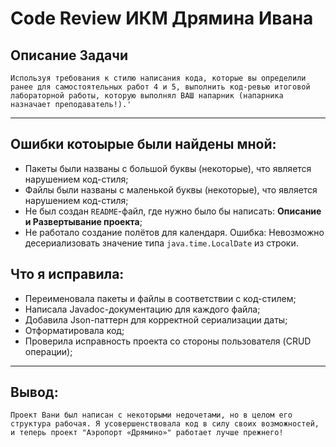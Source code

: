 # Code Review ИКМ Дрямина Ивана

## Описание Задачи

`Используя требования к стилю написания кода, которые вы определили ранее для самостоятельных работ 4 и 5, выполнить код-ревью итоговой лабораторной работы, которую выполнял ВАШ напарник (напарника назначает преподаватель!).'`

---

## Ошибки котоырые были найдены мной:
- Пакеты были названы с большой буквы (некоторые), что является нарушением код-стиля;
- Файлы были названы с маленькой буквы (некоторые), что является нарушением код-стиля;
- Не был создан `README`-файл, где нужно было бы написать: **Описание и Развертывание проекта**;
- Не работало создание полётов для календаря. Ошибка: Невозможно десериализовать значение типа `java.time.LocalDate` из строки.

## Что я исправила:
- Переименовала пакеты и файлы в соответствии с код-стилем;
- Написала Javadoc-документацию для каждого файла;
- Добавила Json-паттерн для корректной сериализации даты;
- Отформатировала код;
- Проверила исправность проекта со стороны пользователя (CRUD операции);

---

  ## Вывод:
  `Проект Вани был написан с некоторыми недочетами, но в целом его структура рабочая. Я усовершенствовала код в силу своих возможностей, и теперь проект "Аэропорт «Дрямино»" работает лучше прежнего!`
